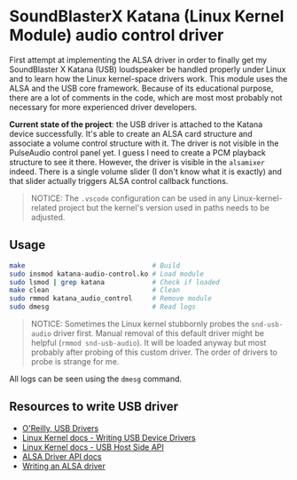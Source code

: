 # SoundBlasterX Katana (Linux Kernel Module) audio control driver
First attempt at implementing the ALSA driver in order to finally get my SoundBlaster X Katana (USB) loudspeaker be handled properly under Linux and to learn how the Linux kernel-space drivers work. This module uses the ALSA and the USB core framework. Because of its educational purpose, there are a lot of comments in the code, which are most most probably not necessary for more experienced driver developers.

**Current state of the project**: the USB driver is attached to the Katana device successfully. It's able to create an ALSA card structure and associate a volume control structure with it. The driver is not visible in the PulseAudio control panel yet. I guess I need to create a PCM playback structure to see it there. However, the driver is visible in the `alsamixer` indeed. There is a single volume slider (I don't know what it is exactly) and that slider actually triggers ALSA control callback functions.

> NOTICE: The `.vscode` configuration can be used in any Linux-kernel-related project but the kernel's version used in paths needs to be adjusted.

## Usage

```bash
make                                # Build
sudo insmod katana-audio-control.ko # Load module
sudo lsmod | grep katana            # Check if loaded
make clean                          # Clean
sudo rmmod katana_audio_control     # Remove module
sudo dmesg                          # Read logs
```

> NOTICE: Sometimes the Linux kernel stubbornly probes the `snd-usb-audio` driver first. Manual removal of this default driver might be helpful (`rmmod snd-usb-audio`). It will be loaded anyway but most probably after probing of this custom driver. The order of drivers to probe is strange for me.

All logs can be seen using the `dmesg` command.

## Resources to write USB driver

* [O'Reilly, USB Drivers](https://www.oreilly.com/library/view/linux-device-drivers/0596005903/ch13.html)
* [Linux Kernel docs - Writing USB Device Drivers](https://docs.kernel.org/driver-api/usb/writing_usb_driver.html)
* [Linux Kernel docs - USB Host Side API](https://www.kernel.org/doc/html/latest/driver-api/usb/usb.html)
* [ALSA Driver API docs](https://www.kernel.org/doc/html/latest/sound/kernel-api/alsa-driver-api.html)
* [Writing an ALSA driver](https://www.kernel.org/doc/html/latest/sound/kernel-api/writing-an-alsa-driver.html)
